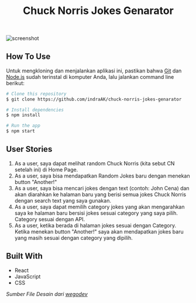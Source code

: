 <!-- Please update value in the {}  -->

<h1 align="center">Chuck Norris Jokes Genarator</h1>

<br>

![screenshot](https://i.ibb.co/KDXJrcy/localhost-3000-1.png)

## How To Use

<!-- For example: -->

Untuk mengkloning dan menjalankan aplikasi ini, pastikan bahwa [Git](https://git-scm.com) dan [Node.js](https://nodejs.org/en/download/) sudah terinstal di komputer Anda, lalu jalankan command line berikut:

```bash
# Clone this repository
$ git clone https://github.com/indraAK/chuck-norris-jokes-genarator

# Install dependencies
$ npm install

# Run the app
$ npm start
```

## User Stories

<!-- List the features of your application or follow the template. Don't share the figma file here :) -->

1. As a user, saya dapat melihat random Chuck Norris (kita sebut CN setelah ini) di Home Page.
2. As a user, saya bisa mendapatkan Random Jokes baru dengan menekan button "Another!"
3. As a user, saya bisa mencari jokes dengan text (contoh: John Cena) dan akan diarahkan ke halaman baru yang berisi semua jokes Chuck Norris dengan search text yang saya gunakan.
4. As a user, saya dapat memilih category jokes yang akan mengarahkan saya ke halaman baru bersisi jokes sesuai category yang saya pilih. Category sesuai dengan API.
5. As a user, ketika berada di halaman jokes sesuai dengan Category. Ketika menekan button "Another!" saya akan mendapatkan jokes baru yang masih sesuai dengan category yang dipilih.

## Built With

<!-- This section should list any major frameworks that you built your project using. Here are a few examples.-->

- React
- JavaScript
- CSS

_Sumber File Desain dari [wegodev](https://www.wegodev.com/)_
